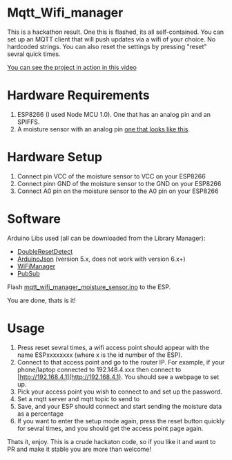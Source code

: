 Mqtt_Wifi_manager
=================

This is a hackathon result.
One this is flashed, its all self-contained. You can set up an MQTT client that will push updates via a wifi of your choice.
No hardcoded strings. You can also reset the settings by pressing "reset" sevral quick times.

[You can see the project in action in this video](http://www.youtube.com/watch?v=zjSd5B13HYE)


Hardware Requirements
======================
1. ESP8266 (I used Node MCU 1.0). One that has an analog pin and an SPIFFS.
2. A moisture sensor with an analog pin [one that looks like this](https://www.amazon.com/XCSOURCE-Moisture-Automatic-Watering-TE215/dp/B00ZR3B60I).

Hardware Setup
==============

1. Connect pin VCC of the moisture sensor to VCC on your ESP8266
2. Connect pinn GND of the moisture sensor to the GND on your ESP8266
3. Connect A0 pin on the moisture sensor to the A0 pin on your ESP8266

Software
========

Arduino Libs used (all can be downloaded from the Library Manager):
* [DoubleResetDetect](https://github.com/jenscski/DoubleResetDetect)
* [ArduinoJson](https://arduinojson.org/v5/doc/installation/) (version 5.x, does not work with version 6.x+)
* [WiFiManager](https://github.com/tzapu/WiFiManager)
* [PubSub](https://github.com/knolleary/pubsubclient)

Flash [mqtt_wifi_manager_moisture_sensor.ino](https://github.com/guysoft/Mqtt_Wifi_manager/blob/master/mqtt_wifi_manager_moisture_sensor/mqtt_wifi_manager_moisture_sensor.ino) to the ESP.

You are done, thats is it!

Usage
=====

1. Press reset sevral times, a wifi access point should appear with the name ESPxxxxxxxx (where x is the id number of the ESP).
2. Connect to that access point and go to the router IP. For example, if your phone/laptop connected to 192.148.4.xxx then connect to [http://192.168.4.1](http://192.168.4.1). You should see a webpage to set up.
3. Pick your access point you wish to connect to and set up the password.
4. Set a mqtt server and mqtt topic to send to
5. Save, and your ESP should connect and start sending the moisture data as a percentage
6. If you want to enter the setup mode again, press the reset button quickly for sevral times, and you should get the access point page again.

Thats it, enjoy. This is a crude hackaton code, so if you like it and want to PR and make it stable you are more than welcome!


